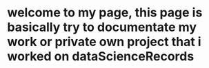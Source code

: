 # welcome to my page, this page is basically try to documentate my work or private own project that i worked on dataScienceRecords


